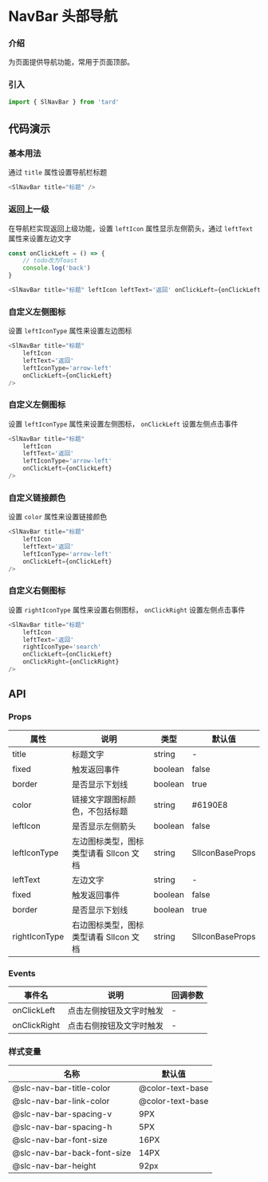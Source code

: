 
# NavBar 头部导航
### 介绍
为页面提供导航功能，常用于页面顶部。
### 引入
```js
import { SlNavBar } from 'tard'
```
## 代码演示
### 基本用法
通过 `title` 属性设置导航栏标题
```js
<SlNavBar title="标题" />
```

### 返回上一级
在导航栏实现返回上级功能，设置 `leftIcon` 属性显示左侧箭头，通过 `leftText` 属性来设置左边文字
```js
const onClickLeft = () => {
    // todo改为Toast
    console.log('back')
}

<SlNavBar title="标题" leftIcon leftText='返回' onClickLeft={onClickLeft} />
```

### 自定义左侧图标
设置 `leftIconType` 属性来设置左边图标
```js
<SlNavBar title="标题"
    leftIcon
    leftText='返回'
    leftIconType='arrow-left'
    onClickLeft={onClickLeft}
/>
```

### 自定义左侧图标
设置 `leftIconType` 属性来设置左侧图标， `onClickLeft` 设置左侧点击事件
```js
<SlNavBar title="标题"
    leftIcon
    leftText='返回'
    leftIconType='arrow-left'
    onClickLeft={onClickLeft}
/>
```

### 自定义链接颜色
设置 `color` 属性来设置链接颜色
```js
<SlNavBar title="标题"
    leftIcon
    leftText='返回'
    leftIconType='arrow-left'
    onClickLeft={onClickLeft}
/>
```
### 自定义右侧图标
设置 `rightIconType` 属性来设置右侧图标， `onClickRight` 设置左侧点击事件
```js
<SlNavBar title="标题"
    leftIcon
    leftText='返回'
    rightIconType='search'
    onClickLeft={onClickLeft}
    onClickRight={onClickRight}
/>
```

## API
### Props
|  属性   | 说明  | 类型 | 默认值 |
|  ----  | ----  | ---- | ---- |
| title | 标题文字 | string | - |
| fixed | 触发返回事件 | boolean | false |
| border | 是否显示下划线 | boolean | true |
| color | 链接文字跟图标颜色，不包括标题 | string | #6190E8 |
| leftIcon | 是否显示左侧箭头 | boolean | false |
| leftIconType | 左边图标类型，图标类型请看 SlIcon 文档 |  string | SlIconBaseProps | 'chevron-left' |
| leftText | 左边文字 | string | - |
| fixed | 触发返回事件 | boolean | false |
| border | 是否显示下划线 | boolean | true |
| rightIconType | 右边图标类型，图标类型请看 SlIcon 文档 |  string | SlIconBaseProps | - |

### Events
|  事件名   | 说明  | 回调参数 |
|  ----  | ----  | ---- |
|  onClickLeft  | 点击左侧按钮及文字时触发  |  - |
|  onClickRight  | 点击右侧按钮及文字时触发  |  - |

### 样式变量
|  名称  | 默认值 |
|  ---- | ---- |
|  @slc-nav-bar-title-color | @color-text-base |
|  @slc-nav-bar-link-color  | @color-text-base |
|  @slc-nav-bar-spacing-v | 9PX |
|  @slc-nav-bar-spacing-h  | 5PX |
|  @slc-nav-bar-font-size | 16PX|
|  @slc-nav-bar-back-font-size | 14PX |
|  @slc-nav-bar-height | 92px |
